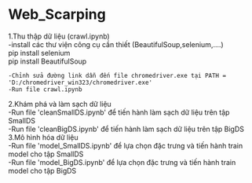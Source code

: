 # Web_Scarping
1.Thu thập dữ liệu (crawl.ipynb)<br/>
    -install các thư viện công cụ cần thiết (BeautifulSoup,selenium,....)<br/>
        pip install selenium<br/>
        pip install BeautifulSoup<br/>

    -Chỉnh sửa đường link dẫn đến file chromedriver.exe tại PATH = 'D:/chromedriver_win323/chromedriver.exe' 
    -Run file crawl.ipynb
2.Khám phá và làm sạch dữ liệu<br/>
    -Run file 'cleanSmallDS.ipynb' để tiến hành làm sạch dữ liệu trên tập SmallDS<br/>
    -Run file 'cleanBigDS.ipynb' để tiến hành làm sạch dữ liệu trên tập BigDS<br/>
3.Mô hình hóa dữ liệu<br/>
    -Run file 'model_SmallDS.ipynb' để lựa chọn đặc trưng và tiến hành train model cho tập SmallDS<br/>
    -Run file 'model_BigDS.ipynb' để lựa chọn đặc trưng và tiến hành train model cho tập BigDS<br/>



